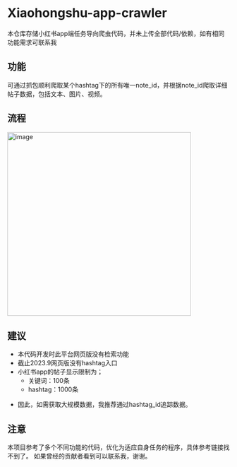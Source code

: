 # Xiaohongshu-app-crawler
本仓库存储小红书app端任务导向爬虫代码，并未上传全部代码/依赖，如有相同功能需求可联系我

## 功能
可通过抓包顺利爬取某个hashtag下的所有唯一note_id，并根据note_id爬取详细帖子数据，包括文本、图片、视频。

## 流程
<img width="416" alt="image" src="https://github.com/wtwyzc/Xiaohongshu-APP-crawler/assets/117346587/9859f598-f4b8-4855-badc-4383d2ca52e4">


## 建议
- 本代码开发时此平台网页版没有检索功能
- 截止2023.9网页版没有hashtag入口
- 小红书app的帖子显示限制为；
  - 关键词：100条
  - hashtag：1000条

* 因此，如需获取大规模数据，我推荐通过hashtag_id追踪数据。

## 注意
本项目参考了多个不同功能的代码，优化为适应自身任务的程序，具体参考链接找不到了。
如果曾经的贡献者看到可以联系我，谢谢。
